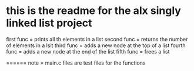 this is the readme for the alx singly linked list project
===============================================================================================
first func = prints all th elements in a list
second func = returns the number of elements in a lsit
third func = adds a new node at the top of a list
fourth func = adds a new node at the end of the list
fifth func = frees a list

======
note = main.c files are test files for the functions
